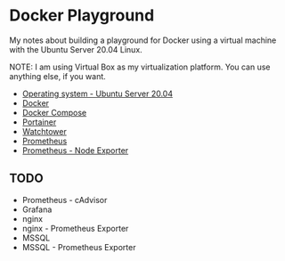 # Docker Playground

My notes about building a playground for Docker using a virtual machine with the Ubuntu Server 20.04 Linux.

NOTE: I am using Virtual Box as my virtualization platform. You can use anything else, if you want. 

- [Operating system - Ubuntu Server 20.04](docs/os.md)
- [Docker](docs/docker.md)
- [Docker Compose](docs/docker-compose.md)
- [Portainer](docs/portainer.md)
- [Watchtower](docs/watchtower.md)
- [Prometheus](docs/prometheus.md)
- [Prometheus - Node Exporter](docs/prometheus-node-exporter.md)

## TODO

* Prometheus - cAdvisor
* Grafana
* nginx
* nginx - Prometheus Exporter
* MSSQL
* MSSQL - Prometheus Exporter